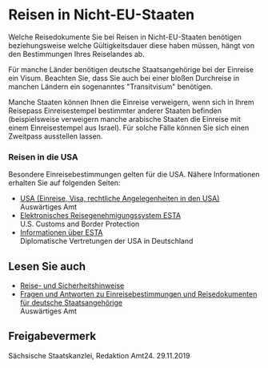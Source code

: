 # Reisen in Nicht-EU-Staaten

Welche Reisedokumente Sie bei Reisen in Nicht-EU-Staaten benötigen beziehungsweise welche Gültigkeitsdauer diese haben müssen, hängt von den Bestimmungen Ihres Reiselandes ab.

Für manche Länder benötigen deutsche Staatsangehörige bei der Einreise ein Visum. Beachten Sie, dass Sie auch bei einer bloßen Durchreise in manchen Ländern ein sogenanntes "Transitvisum" benötigen.

Manche Staaten können Ihnen die Einreise verweigern, wenn sich in Ihrem Reisepass Einreisestempel bestimmter anderer Staaten befinden (beispielsweise verweigern manche arabische Staaten die Einreise mit einem Einreisestempel aus Israel). Für solche Fälle können Sie sich einen Zweitpass ausstellen lassen.

### Reisen in die USA

Besondere Einreisebestimmungen gelten für die USA. Nähere Informationen erhalten Sie auf folgenden Seiten:

* [USA (Einreise, Visa, rechtliche Angelegenheiten in den USA)](https://www.auswaertiges-amt.de/de/aussenpolitik/laender/usa-node/usavereinigtestaatensicherheit/201382 "Auswärtiges Amt: Reise- und Sicherheitshinweise zu den USA")  
   Auswärtiges Amt
* [Elektronisches Reisegenehmigungssystem ESTA](https://esta.cbp.dhs.gov/esta/application.html?execution=e1s1 "Elektronisches Reisegenehmigungssystems \"ESTA\"")  
   U.S. Customs and Border Protection
* [Informationen über ESTA](https://de.usembassy.gov/de/visa/esta/ "Informationen zum Elektronische Reisegenehmigungssystem")  
   Diplomatische Vertretungen der USA in Deutschland

## Lesen Sie auch

* [Reise- und Sicherheitshinweise](http://www.auswaertiges-amt.de/DE/Laenderinformationen/LaenderReiseinformationen_node.html "Auswärtiges Amt: Rubrik \"Länder, Reise, Sicherheit\" (auswaertiges-amt.de)")
* [Fragen und Antworten zu Einreisebestimmungen und Reisedokumenten für deutsche Staatsangehörige](https://www.auswaertiges-amt.de/de/newsroom/buergerservice-faq-kontakt/faq/-/606770 "Auswärtiges Amt: Reisedokumente")  
  Auswärtiges Amt

## Freigabevermerk

Sächsische Staatskanzlei, Redaktion Amt24. 29.11.2019
